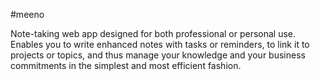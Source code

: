 #meeno

Note-taking web app designed for both professional or personal use. Enables you to write enhanced notes with tasks or reminders, to link it to projects or topics, and thus manage your knowledge and your business commitments in the simplest and most efficient fashion.